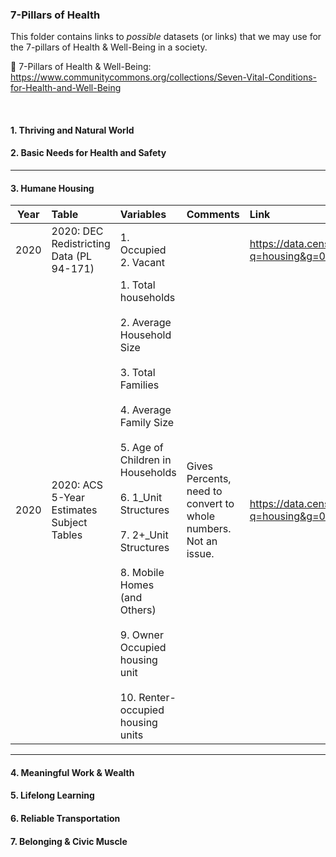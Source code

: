### 7-Pillars of Health

This folder contains links to *possible* datasets (or links) that we may use for the 7-pillars of Health & Well-Being in a society. 

🔗 7-Pillars of Health & Well-Being: <https://www.communitycommons.org/collections/Seven-Vital-Conditions-for-Health-and-Well-Being>

</br>

#### 1. Thriving and Natural World

#### 2. Basic Needs for Health and Safety


- - -

#### 3. Humane Housing

| Year | Table                                     | Variables                                                                                                                                                                                                                                                                                                                                                  | Comments                                                        | Link                                                                               |
|:----:|:------------------------------------------|:-----------------------------------------------------------------------------------------------------------------------------------------------------------------------------------------------------------------------------------------------------------------------------------------------------------------------------------------------------------|:----------------------------------------------------------------|:-----------------------------------------------------------------------------------|
| 2020 | 2020: DEC Redistricting Data (PL 94-171)  | 1. Occupied <br> 2. Vacant                                                                                                                                                                                                                                                                                                                                 |                                                                 | https://data.census.gov/table?q=housing&g=0100000US$0500000&tid=DECENNIALPL2020.H1 |
 | 2020 | 2020: ACS 5-Year Estimates Subject Tables | 1. Total households <br></br> 2. Average Household Size <br></br> 3. Total Families <br></br> 4. Average Family Size <br></br> 5. Age of Children in Households <br></br> 6. 1_Unit Structures <br></br> 7. 2+_Unit Structures <br></br> 8. Mobile Homes (and Others) <br></br> 9. Owner Occupied housing unit <br></br> 10. Renter-occupied housing units | Gives Percents, need to convert to whole numbers. Not an issue. | https://data.census.gov/table?q=housing&g=0100000US$0500000&tid=ACSST5Y2020.S1101  |

- - -

#### 4. Meaningful Work & Wealth

#### 5. Lifelong Learning

#### 6. Reliable Transportation

#### 7. Belonging & Civic Muscle
